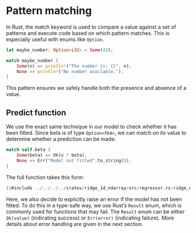 # Pattern matching

In Rust, the match keyword is used to compare a value against a set of patterns and execute code based on which pattern matches. This is especially useful with enums like `Option`.

```rust
let maybe_number: Option<i32> = Some(42);

match maybe_number {
    Some(n) => println!("The number is: {}", n),
    None => println!("No number available."),
}
```

This pattern ensures we safely handle both the presence and absence of a value.

## Predict function

We use the exact same technique in our model to check whether it has been fitted. Since beta is of type `Option<f64>`, we can match on its value to determine whether a prediction can be made:

```rust
match self.beta {
    Some(beta) => Ok(x * beta),
    None => Err("Model not fitted".to_string()),
}
```

The full function takes this form:

```rust
{{#include ../../../../crates/ridge_1d_ndarray/src/regressor.rs:ridge_estimator_impl_predict}}
```

Here, we also decide to explicitly raise an error if the model has not been fitted. To do this in a type-safe way, we use Rust’s `Result` enum, which is commonly used for functions that may fail. The `Result` enum can be either `Ok(value)` (indicating success) or `Err(error)` (indicating failure). More details about error handling are given in the next section.